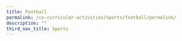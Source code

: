 ```yaml
---
title: Football
permalink: /co-curricular-activities/Sports/football/permalink/
description: ""
third_nav_title: Sports
---
```


